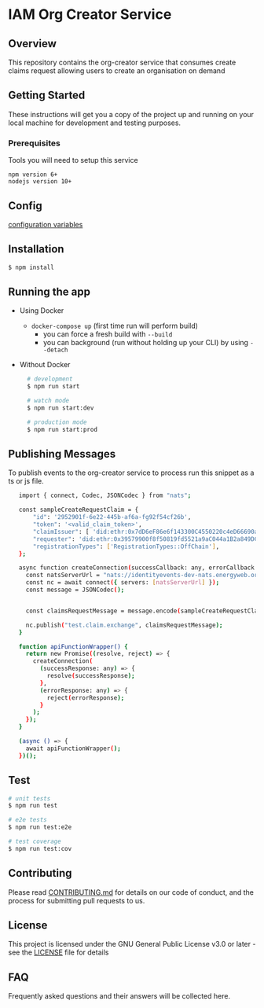 # IAM Org Creator Service

## Overview

This repository contains the org-creator service that consumes create claims request allowing users to create an organisation on demand

## Getting Started

These instructions will get you a copy of the project up and running on your local machine for development and testing purposes.

### Prerequisites

Tools you will need to setup this service

```
npm version 6+
nodejs version 10+
```

## Config

[configuration variables](src/docs/config.md)

## Installation

```bash
$ npm install
```

## Running the app

- Using Docker
  - `docker-compose up` (first time run will perform build)
    - you can force a fresh build with `--build`
    - you can background (run without holding up your CLI) by using `--detach`
- Without Docker

  ```bash
    # development
    $ npm run start

    # watch mode
    $ npm run start:dev

    # production mode
    $ npm run start:prod
  ```

## Publishing Messages

To publish events to the org-creator service to process run this snippet as a ts or js file.

```bash
   import { connect, Codec, JSONCodec } from "nats";

   const sampleCreateRequestClaim = {
       "id": '2952901f-6e22-445b-af6a-fg92f54cf26b',
       "token": '<valid_claim_token>',
       "claimIssuer": [ 'did:ethr:0x7dD6eF86e6f143300C4550220c4eD66690a655fc' ],
       "requester": 'did:ethr:0x39579900f8f50819fd5521a9aC044a1B2a849DC6',
       "registrationTypes": ['RegistrationTypes::OffChain'],
   };

   async function createConnection(successCallback: any, errorCallback: any) {
     const natsServerUrl = "nats://identityevents-dev-nats.energyweb.org:4222" // this must be the same as the natsServerUrl of the org creator service ;
     const nc = await connect({ servers: [natsServerUrl] });
     const message = JSONCodec();


     const claimsRequestMessage = message.encode(sampleCreateRequestClaim);

     nc.publish("test.claim.exchange", claimsRequestMessage);
   }

   function apiFunctionWrapper() {
     return new Promise((resolve, reject) => {
       createConnection(
         (successResponse: any) => {
           resolve(successResponse);
         },
         (errorResponse: any) => {
           reject(errorResponse);
         }
       );
     });
   }

   (async () => {
     await apiFunctionWrapper();
   })();

```

## Test

```bash
# unit tests
$ npm run test

# e2e tests
$ npm run test:e2e

# test coverage
$ npm run test:cov
```

## Contributing

Please read [CONTRIBUTING.md](https://gist.github.com/PurpleBooth/b24679402957c63ec426) for details on our code of conduct, and the process for submitting pull requests to us.

## License

This project is licensed under the GNU General Public License v3.0 or later - see the [LICENSE](LICENSE) file for details

## FAQ

Frequently asked questions and their answers will be collected here.
